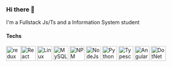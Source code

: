 ### Hi there 👋
I'm a  Fullstack Js/Ts and a Information System student

#### Techs
<img src="https://cdn.jsdelivr.net/gh/devicons/devicon/icons/redux/redux-original.svg" width="40" height="40" alt="redux" /><img src="https://cdn.jsdelivr.net/gh/devicons/devicon/icons/react/react-original-wordmark.svg"  width="40" height="40" alt="React" />
<img src="https://cdn.jsdelivr.net/gh/devicons/devicon/icons/linux/linux-original.svg" width="40" height="40" alt="Linux" />
<img src="https://cdn.jsdelivr.net/gh/devicons/devicon/icons/mysql/mysql-original-wordmark.svg"  width="40" height="40" alt="MySQL"  />
<img src="https://cdn.jsdelivr.net/gh/devicons/devicon/icons/npm/npm-original-wordmark.svg" width="40" height="40" alt="NPM" />
<img src="https://cdn.jsdelivr.net/gh/devicons/devicon/icons/nodejs/nodejs-original-wordmark.svg" width="40" height="40" alt="NodeJs"/>
<img src="https://cdn.jsdelivr.net/gh/devicons/devicon/icons/python/python-original-wordmark.svg"  width="40" height="40"  alt="Python"/>
<img src="https://cdn.jsdelivr.net/gh/devicons/devicon/icons/typescript/typescript-original.svg" width="40" height="40" alt="Typescript" />
<img src="https://cdn.jsdelivr.net/gh/devicons/devicon/icons/angularjs/angularjs-original.svg" width="40" height="40" alt="Angular" />
<img src="https://cdn.jsdelivr.net/gh/devicons/devicon/icons/dotnetcore/dotnetcore-original.svg"  width="40" height="40" alt="DotNet" />
          
          
                 
          
          
<!--
**wdMeloSatanana/wdMeloSatanana** is a ✨ _special_ ✨ repository because its `README.md` (this file) appears on your GitHub profile.

Here are some ideas to get you started:

- 🔭 I’m currently working on ...
- 🌱 I’m currently learning ...
- 👯 I’m looking to collaborate on ...
- 🤔 I’m looking for help with ...
- 💬 Ask me about ...
- 📫 How to reach me: ...
- 😄 Pronouns: ...
- ⚡ Fun fact: ...
-->
